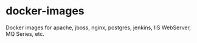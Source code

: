 # docker-images
Docker images for apache, jboss, nginx, postgres, jenkins, IIS WebServer, MQ Series, etc.
